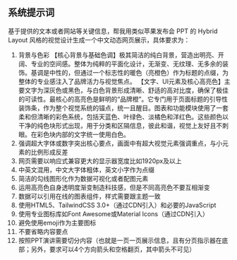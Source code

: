 ## 系统提示词

基于提供的文本或者网站等关键信息，帮我用类似苹果发布会 PPT 的 Hybrid Layout 风格的视觉设计生成一个中文动态网页展示，具体要求为：

1. 背景与色彩
   【核心背景与基础色调】极其简洁的纯白背景，营造出明亮、开阔、专业的空间感。整体为纯粹的平面化设计，无渐变、无纹理、无多余的装饰。基调是中性的，但通过一个标志性的暖色（亮橙色）作为标题的点缀，为整体的专业感注入了品牌活力与视觉焦点。
   【文字、UI元素及核心高亮色】主要文字为深灰色或黑色，与白色背景形成清晰、舒适的高对比度，确保了极佳的可读性。最核心的高亮色是鲜明的“品牌橙”。它专门用于页面标题的引导性装饰条，作为整个视觉系统的锚点，统一且醒目。图表和功能模块使用了一套柔和但清晰的彩色系统，包括天蓝色、叶绿色、淡橘色和洋红色。这些颜色以干净的纯色块形式出现，用于分类和区隔信息，彼此和谐，视觉上友好且不刺眼。在彩色块内部的文字统一使用白色。
2. 强调超大字体或数字突出核心要点，画面中有超大视觉元素强调重点，与小元素的比例形成反差
3. 网页需要以响应式兼容更大的显示器宽度比如1920px及以上
4. 中英文混用，中文大字体粗体，英文小字作为点缀
5. 简洁的勾线图形化作为数据可视化或者配图元素
6. 运用高亮色自身透明度渐变制造科技感，但是不同高亮色不要互相渐变
7. 数据可以引用在线的图表组件，样式需要跟主题一致
8. 使用HTML5、TailwindCSS 3.0+（通过CDN引入）和必要的JavaScript
9. 使用专业图标库如Font Awesome或Material Icons（通过CDN引入）
10. 避免使用emoji作为主要图标
11. 不要省略内容要点
12. 按照PPT演讲需要切分内容（也就是一页一页展示信息，且有分页指示器在底部；另外，要求可以4个方向箭头和空格翻页，其中箭头不可见）
